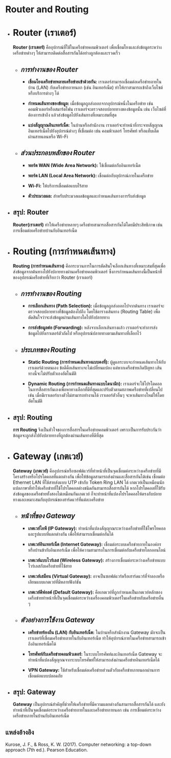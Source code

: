 
# **Router and Routing**
* # **Router (เราเตอร์)**

    **Router (เราเตอร์)** คืออุปกรณ์ที่ใช้ในเครือข่ายคอมพิวเตอร์ เพื่อเชื่อมโยงและส่งข้อมูลระหว่างเครือข่ายต่างๆ ให้สามารถติดต่อสื่อสารกันได้อย่างถูกต้องและรวดเร็ว
    * ## *การทำงานของ Router*
        - **เชื่อมโยงเครือข่ายหลายเครือข่ายเข้าด้วยกัน:** เราเตอร์สามารถเชื่อมต่อเครือข่ายภายในบ้าน (LAN) กับเครือข่ายภายนอก (เช่น อินเทอร์เน็ต) ทำให้เราสามารถเข้าถึงเว็บไซต์หรือบริการต่างๆ ได้
    
       -  **กำหนดเส้นทางของข้อมูล:** เมื่อข้อมูลถูกส่งออกจากอุปกรณ์หนึ่งในเครือข่าย เช่น คอมพิวเตอร์หรือสมาร์ตโฟน เราเตอร์จะตรวจสอบปลายทางของข้อมูลนั้น เช่น เว็บไซต์ที่ต้องการเข้าถึง แล้วส่งข้อมูลไปยังเส้นทางที่เหมาะสมที่สุด

        - **แบ่งสัญญาณอินเทอร์เน็ต:** ในบ้านหรือสำนักงาน เราเตอร์จะทำหน้าที่กระจายสัญญาณอินเทอร์เน็ตไปยังอุปกรณ์ต่างๆ ที่เชื่อมต่อ เช่น คอมพิวเตอร์ โทรศัพท์ หรือแท็บเล็ต ผ่านสายแลนหรือ Wi-Fi

    *  ## *ส่วนประกอบหลักของ Router*
        - **พอร์ต WAN (Wide Area Network):** ใช้เชื่อมต่อกับอินเทอร์เน็ต

        - **พอร์ต LAN (Local Area Network):** เชื่อมต่อกับอุปกรณ์ภายในเครือข่าย
    
        - **Wi-Fi:** ให้บริการเชื่อมต่อแบบไร้สาย
    
        - **ตัวประมวลผล:** สำหรับประมวลผลข้อมูลและกำหนดเส้นทางการรับส่งข้อมูล

* ## **สรุป: Router**
    **Router(เราเตอร์)** ทำให้เครือข่ายหลายๆ เครือข่ายสามารถสื่อสารกันได้โดยมีประสิทธิภาพ เช่น การเชื่อมต่อเครือข่ายบ้านกับอินเทอร์เน็ต
#
* # **Routing (การกำหนดเส้นทาง)**
    **Routing (การกำหนดเส้นทาง)** คือกระบวนการในการตัดสินใจเลือกเส้นทางที่เหมาะสมที่สุดเพื่อส่งข้อมูลจากต้นทางไปยังปลายทางผ่านเครือข่ายคอมพิวเตอร์ ซึ่งการกำหนดเส้นทางนี้เป็นหน้าที่ของอุปกรณ์เครือข่ายที่เรียกว่า Router (เราเตอร์)

    * ## *การทำงานของ Routing*
        - **การเลือกเส้นทาง (Path Selection):** เมื่อข้อมูลถูกส่งออกไปจากต้นทาง เราเตอร์จะตรวจสอบปลายทางที่ข้อมูลต้องไปถึง โดยใช้ตารางเส้นทาง (Routing Table) เพื่อตัดสินใจว่าจะส่งข้อมูลผ่านเส้นทางใดไปยังปลายทาง

        - **การส่งข้อมูลต่อ (Forwarding):** หลังจากเลือกเส้นทางแล้ว เราเตอร์จะทำการส่งข้อมูลไปยังเราเตอร์ตัวถัดไป หรืออุปกรณ์ปลายทางตามเส้นทางที่เลือกไว้

    * ## *ประเภทของ Routing*
        - **Static Routing (การกำหนดเส้นทางแบบคงที่):** ผู้ดูแลระบบจะกำหนดเส้นทางให้กับเราเตอร์ด้วยตนเอง ข้อดีคือเส้นทางจะไม่เปลี่ยนแปลง แต่หากเครือข่ายเกิดปัญหา เส้นทางนี้จะไม่ปรับตัวเองอัตโนมัติ

        - **Dynamic Routing (การกำหนดเส้นทางแบบไดนามิก):** เราเตอร์จะใช้โปรโตคอลในการสื่อสารกันเองเพื่อหาทางเลือกที่ดีที่สุดและปรับตัวตามสภาพเครือข่ายที่เปลี่ยนไป เช่น เมื่อมีเราเตอร์บางตัวไม่สามารถทำงานได้ เราเตอร์ตัวอื่นๆ จะหาเส้นทางใหม่ให้โดยอัตโนมัติ
* ## **สรุป: Routing**
    **การ Routing** จึงเป็นหัวใจของการสื่อสารในเครือข่ายคอมพิวเตอร์ เพราะเป็นการรับประกันว่าข้อมูลจะถูกส่งไปยังปลายทางที่ถูกต้องผ่านเส้นทางที่ดีที่สุด
#
* # **Gateway (เกตเวย์)**
     **Gateway (เกตเวย์)** คืออุปกรณ์หรือซอฟต์แวร์ที่ทำหน้าที่เป็นจุดเชื่อมต่อระหว่างเครือข่ายที่มีโครงสร้างหรือโปรโตคอลที่แตกต่างกัน เพื่อให้ข้อมูลสามารถส่งผ่านและสื่อสารกันได้เช่น เชื่อมต่อ Ethernet LAN ที่ใช้สายส่งแบบ UTP เข้ากับ Token Ring LAN ได้ เกตเวย์เป็นเหมือนนักแปลภาษาที่ทำให้เครือข่ายที่ใช้โปรโตคอลต่างชนิดกันสามารถสื่อสารกันได้ หากโปรโตคอลที่ใช้รับส่งข้อมูลของเครือข่ายทั้งสองไม่เหมือนกันเกตเวย์ ก็จะทำหน้าที่แปลงโปรโตคอลให้ตรงกับปลายทางและเหมาะสมกับอุปกรณ์ของฮาร์ดแวร์ที่แต่ละเครือข่าย

    * ## *หน้าที่ของ Gateway*
        - **เกตเวย์ไอพี (IP Gateway):** ทำหน้าที่แปลงสัญญาณระหว่างเครือข่ายที่ใช้โพรโทคอลและรูปแบบที่แตกต่างกัน เพื่อให้สามารถเชื่อมต่อกันได้
          
        - **เกตเวย์อินเทอร์เน็ต (Internet Gateway):** เชื่อมต่อระบบเครือข่ายภายในองค์กรหรือบ้านข้ากับอินเทอร์เน็ต เพื่อให้ความสามารถในการเชื่อมต่อกับเครือข่ายโลกออนไลน์
          
        - **เกตเวย์แบบไวร์เลส (Wireless Gateway):** สร้างการเชื่อมต่อระหว่างเครือข่ายแบบไวร์เลสกับเครือข่ายที่ใช้สาย
          
        - **เกตเวย์เสมือน (Virtual Gateway):** อาจเป็นซอฟต์แวร์หรือเฮาร์ดแวร์ที่จำลองหรือเลียนแบบเกตเวย์ที่มีหลายฟังก์ชัน
          
        - **เกตเวย์ดีฟอลต์ (Default Gateway):** คือเกตเวย์ที่ถูกกำหนดเป็นเกตเวย์หลักของเครือข่ายทำหน้าที่เป็นจุดเชื่อมต่อระหว่างเครื่องคอมพิวเตอร์ในเครือข่ายกับเครือข่ายอื่น ๆ
          
    * ## *ตัวอย่างการใช้งาน Gateway*
        - **เครือข่ายท้องถิ่น (LAN) กับอินเทอร์เน็ต:** ในบ้านหรือสำนักงาน Gateway มักจะเป็นเราเตอร์ที่เชื่อมเครือข่ายภายในกับอินเทอร์เน็ต ทำให้อุปกรณ์ภายในเครือข่ายสามารถเข้าถึงอินเทอร์เน็ตได้
        
        - **โทรศัพท์กับเครือข่ายคอมพิวเตอร์:** ในระบบโทรศัพท์และอินเทอร์เน็ต Gateway จะทำหน้าที่แปลงสัญญาณจากระบบโทรศัพท์ให้สามารถส่งผ่านเครือข่ายอินเทอร์เน็ตได้

        - **VPN Gateway:** ใช้สำหรับเชื่อมต่อเครือข่ายส่วนตัวกับเครือข่ายภายนอกผ่านการเชื่อมต่อแบบปลอดภัย
* ## **สรุป: Gateway**
    **Gateway**     เป็นอุปกรณ์สำคัญที่ช่วยให้เครือข่ายที่มีความแตกต่างกันสามารถสื่อสารกันได้ และยังทำหน้าที่เป็นจุดเชื่อมต่อระหว่างเครือข่ายภายในและเครือข่ายภายนอก เช่น การเชื่อมต่อระหว่างเครือข่ายภายในบ้านกับอินเทอร์เน็ต

## แหล่งอ้างอิง
  Kurose, J. F., & Ross, K. W. (2017). Computer networking: a top-down approach (7th ed.). Pearson Education.
